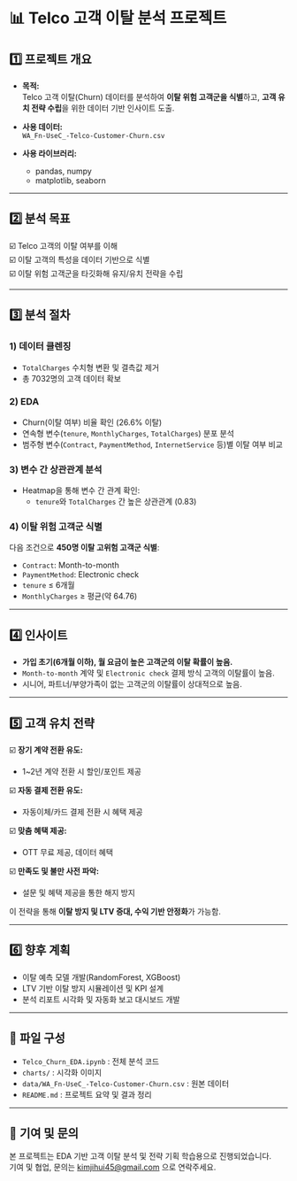 # 📊 Telco 고객 이탈 분석 프로젝트

## 1️⃣ 프로젝트 개요

- **목적:**  
  Telco 고객 이탈(Churn) 데이터를 분석하여 **이탈 위험 고객군을 식별**하고, **고객 유치 전략 수립**을 위한 데이터 기반 인사이트 도출.

- **사용 데이터:**  
  `WA_Fn-UseC_-Telco-Customer-Churn.csv`

- **사용 라이브러리:**
  - pandas, numpy
  - matplotlib, seaborn

---

## 2️⃣ 분석 목표

☑️ Telco 고객의 이탈 여부를 이해  
☑️ 이탈 고객의 특성을 데이터 기반으로 식별  
☑️ 이탈 위험 고객군을 타깃화해 유지/유치 전략을 수립

---

## 3️⃣ 분석 절차

### 1) 데이터 클렌징

- `TotalCharges` 수치형 변환 및 결측값 제거
- 총 7032명의 고객 데이터 확보

### 2) EDA

- Churn(이탈 여부) 비율 확인 (26.6% 이탈)
- 연속형 변수(`tenure`, `MonthlyCharges`, `TotalCharges`) 분포 분석
- 범주형 변수(`Contract`, `PaymentMethod`, `InternetService` 등)별 이탈 여부 비교

### 3) 변수 간 상관관계 분석

- Heatmap을 통해 변수 간 관계 확인:
  - `tenure`와 `TotalCharges` 간 높은 상관관계 (0.83)

### 4) 이탈 위험 고객군 식별

다음 조건으로 **450명 이탈 고위험 고객군 식별**:

- `Contract`: Month-to-month
- `PaymentMethod`: Electronic check
- `tenure` ≤ 6개월
- `MonthlyCharges` ≥ 평균(약 64.76)

---

## 4️⃣ 인사이트

- **가입 초기(6개월 이하), 월 요금이 높은 고객군의 이탈 확률이 높음.**
- `Month-to-month` 계약 및 `Electronic check` 결제 방식 고객의 이탈률이 높음.
- 시니어, 파트너/부양가족이 없는 고객군의 이탈률이 상대적으로 높음.

---

## 5️⃣ 고객 유치 전략

☑️ **장기 계약 전환 유도:**

- 1~2년 계약 전환 시 할인/포인트 제공

☑️ **자동 결제 전환 유도:**

- 자동이체/카드 결제 전환 시 혜택 제공

☑️ **맞춤 혜택 제공:**

- OTT 무료 제공, 데이터 혜택

☑️ **만족도 및 불만 사전 파악:**

- 설문 및 혜택 제공을 통한 해지 방지

이 전략을 통해 **이탈 방지 및 LTV 증대, 수익 기반 안정화**가 가능함.

---

## 6️⃣ 향후 계획

- 이탈 예측 모델 개발(RandomForest, XGBoost)
- LTV 기반 이탈 방지 시뮬레이션 및 KPI 설계
- 분석 리포트 시각화 및 자동화 보고 대시보드 개발

---

## 📂 파일 구성

- `Telco_Churn_EDA.ipynb` : 전체 분석 코드
- `charts/` : 시각화 이미지
- `data/WA_Fn-UseC_-Telco-Customer-Churn.csv` : 원본 데이터
- `README.md` : 프로젝트 요약 및 결과 정리

---

## 🤝 기여 및 문의

본 프로젝트는 EDA 기반 고객 이탈 분석 및 전략 기획 학습용으로 진행되었습니다.  
기여 및 협업, 문의는 [kimjihui45@gmail.com](mailto:kimjihui45@gmail.com) 으로 연락주세요.

